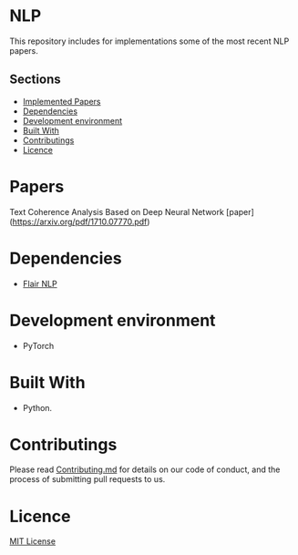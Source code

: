 # NLP
This repository includes for implementations some of the most recent NLP papers.


## Sections

- [Implemented Papers](#Papers)
- [Dependencies](#dependencies)
- [Development environment](#development-environment)
- [Built With](#built-with)
- [Contributings](#contributings)
- [Licence](#licence)

# Papers
Text Coherence Analysis Based on Deep Neural Network [paper] (https://arxiv.org/pdf/1710.07770.pdf)

# Dependencies
- [Flair NLP](https://github.com/flairNLP)

# Development environment
 - PyTorch
 
# Built With
- Python.

# Contributings
Please read [Contributing.md](https://github.com/AhmedSalemElhady/Scrabble-Game.ai/blob/master/CONTRIBUTING.md) for details on our code of conduct, and the process of submitting pull requests to us.

# Licence
[MIT License](https://github.com/AhmedSalemElhady/NLP/blob/master/LICENSE)

